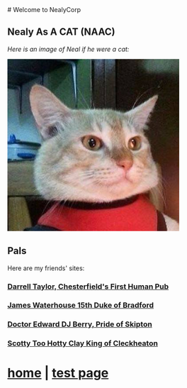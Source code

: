 <link rel="shortcut icon" type="image/x-icon" href="favicon.ico">
<a name="topIndex"></a>
# Welcome to NealyCorp

## Nealy As A CAT (NAAC)
*Here is an image of Neal if he were a cat:*

![alt text](./images/jimmie.jpeg "Neal As A Cat")

## Pals
Here are my friends' sites:
<br>
### [Darrell Taylor, Chesterfield's First Human Pub](http://www.darrelltaylor.com/)
### [James Waterhouse 15th Duke of Bradford](https://www.jameswaterhouse.net)
### [Doctor Edward DJ Berry, Pride of Skipton](https://www.eddjberry.com/)
### [Scotty Too Hotty Clay King of Cleckheaton](https://www.scottclay.dev)

# [home](#topIndex) | [test page](./docs/test.md)
